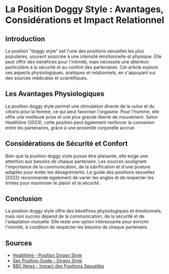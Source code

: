 # La Position Doggy Style : Avantages, Considérations et Impact Relationnel  

## Introduction  
La position "doggy style" est l'une des positions sexuelles les plus populaires, souvent associée à une intensité émotionnelle et physique. Elle peut offrir des bénéfices pour l'intimité, mais nécessite une attention particulière à la sécurité et au confort des partenaires. Cet article explore ses aspects physiologiques, pratiques et relationnels, en s'appuyant sur des sources médicales et scientifiques.  

## Les Avantages Physiologiques  
La position doggy style permet une stimulation directe de la vulve et du clitoris pour la femme, ce qui peut favoriser l'orgasme. Pour l'homme, elle offre une meilleure prise et une plus grande liberté de mouvement. Selon Healthline (2023), cette position peut également renforcer la connexion entre les partenaires, grâce à une proximité corporelle accrue.  

## Considérations de Sécurité et Confort  
Bien que la position doggy style puisse être plaisante, elle exige une attention aux besoins de chaque partenaire. Les sources soulignent l'importance de la communication, de la lubrification et d'une posture adaptée pour éviter les désagréments. Le guide des positions sexuelles (2022) recommande également de varier les angles et de respecter les limites pour maximiser le plaisir et la sécurité.  

## Conclusion  
La position doggy style offre des bénéfices physiologiques et émotionnels, mais son succès dépend de la communication, de la sécurité et de l'adaptation mutuelle. Elle reste une option intéressante pour enrichir l'intimité, à condition de respecter les besoins de chaque partenaire.  

## Sources  
- [Healthline - Position Doggy Style](https://www.healthline.com/health/sexual-positions/doggy-style)  
- [Sex Position Guide - Doggy Style](https://www.sexpositionguide.com/positions/doggy-style)  
- [BBC News - Impact des Positions Sexuelles](https://www.bbc.com/news/health-65890445)